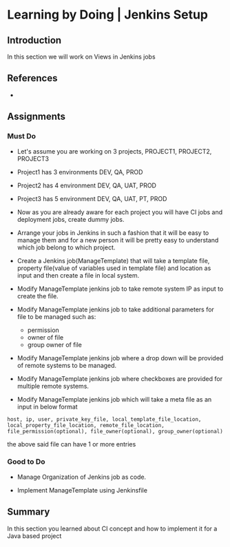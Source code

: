# Learning by Doing | Jenkins Setup

## Introduction
In this section we will work on Views in Jenkins jobs

## References
*

## Assignments
### Must Do
* Let's assume you are working on 3 projects, PROJECT1, PROJECT2, PROJECT3
* Project1 has 3 environments DEV, QA, PROD
* Project2 has 4 environment DEV, QA, UAT, PROD
* Project3 has 5 environment DEV, QA, UAT, PT, PROD
* Now as you are already aware for each project you will have CI jobs and deployment jobs, create dummy jobs.
* Arrange your jobs in Jenkins in such a fashion that it will be easy to manage them and for a new person it will be pretty easy to understand which job belong to which project.

* Create a Jenkins job(ManageTemplate) that will take a template file, property file(value of variables used in template file) and location as input and then create a file in local system.
* Modify ManageTemplate jenkins job to take remote system IP as input to create the file.
* Modify ManageTemplate jenkins job to take additional parameters for file to be managed such as:
  * permission
  * owner of file
  * group owner of file
* Modify ManageTemplate jenkins job where a drop down will be provided of remote systems to be managed.
* Modify ManageTemplate jenkins job where checkboxes are provided for multiple remote systems.
* Modify ManageTemplate jenkins job which will take a meta file as an input in below format

```host, ip, user, private_key_file, local_template_file_location, local_property_file_location, remote_file_location, file_permission(optional), file_owner(optional), group_owner(optional)```

the above said file can have 1 or more entries


### Good to Do
* Manage Organization of Jenkins job as code.

* Implement ManageTemplate using Jenkinsfile


## Summary
In this section you learned about CI concept and how to implement it for a Java based project
